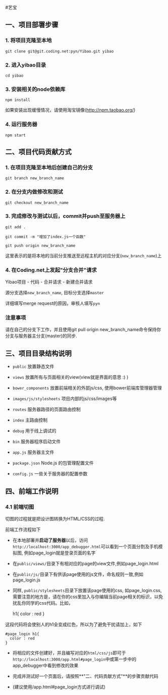 #艺宝

## 一、项目部署步骤

### 1.  将项目克隆至本地

`git clone git@git.coding.net:pyn/Yibao.git yibao`

### 2. 进入yibao目录

`cd yibao`

### 3. 安装相关的node依赖库
`npm install`

如果安装出现缓慢情况，请使用淘宝镜像(http://npm.taobao.org/)

### 4. 运行服务器
`npm start`



##  二、项目代码贡献方式

### 1. 在项目克隆至本地后创建自己的分支

`git branch new_branch_name`

### 2. 在分支内做修改和测试
`git checkout new_branch_name`

### 3. 完成修改与测试以后，commit并push至服务器上
`git add .`

`git commit -m "增加了index.js一个函数"`

`git push origin new_branch_name`

这里表示的是将本地的当前分支推送至远程主机的对应分支(`new_branch_name`)上

### 4. 在Coding.net上发起"分支合并"请求

Yibao项目 - 代码 - 合并请求 - 新建合并请求

源分支选择`new_branch_name`, 目标分支选择`master`

详细填写merge request的原因，审核人填写`pyn`

### 注意事项
请在自己的分支下工作，并且使用git pull origin new_branch_name命令保持你分支与服务器主分支(master)的同步.



##  三、项目目录结构说明

- `public`    放置静态文件

 - `views`  放置所有与页面相关的view(view就是界面的意思 :) )

 - `bower_components` 放置前端相关的外部js/css, 使用bower前端库管理器管理

 -  `images/js/stylesheets` 项目内部的js/css/images等

- `routes`  服务器路径的页面路由控制
 - `index` 主路由控制
 - `debug` 用于线上调试的

- `bin` 服务器程序启动文件

- `app.js`   服务器主文件

- `package.json` Node.js 的包管理配置文件

- `config.js` 一些关于服务器的配置参数




## 四、前端工作说明
### 4.1 前端切图
切图的过程就是把设计图转换为HTML/CSS的过程.

前端工作流程如下

- 在本地部署并**启动了服务器**以后，访问`http://localhost:3000/app_debugger.html`可以看到一个页面分割及手机模拟图, 例如page_login就是登录页面的名字

- 在`public/views/`目录下有相对应的page的view文件,例如page_login.html

- 在`public/js/`目录下有供该page使用的js文件，命名规则一致,例如page_login.js

- 同样, `public/stylesheets`目录下放置该page使用的css, 如page_login.css, 需要注意的地方是，请在你的css里加入与你编辑当前page相关的标识，以免扰乱你同学的css代码。比如，


    h1{
      color : red
    }
　

这段代码将会使别人的h1全变成红色，所以为了避免干扰请加上，如下

    #page_login h1{
      color : red
    }


- 将相应的文件创建好，并且编写对应的`html/css/js`即可于`http://localhost:3000/app.html#page_login`中或第一步中的app_debugger中看到修改的效果

- 完成并测试好一个页面后，请按照**"二、代码贡献方式"**的步骤贡献代码

- (建议使用/app.html#page_login方式进行调试)


